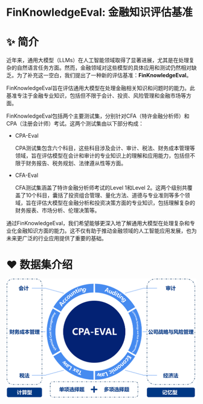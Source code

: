 # FinKnowledgeEval: 金融知识评估基准

# ✨ 简介

近年来，通用大模型（LLMs）在人工智能领域取得了显著进展，尤其是在处理复杂的自然语言任务方面。然而，金融领域对这些模型的具体应用和测试仍然相对缺乏。为了补充这一空白，我们提出了一种新的评估基准：**FinKnowledgeEval**。

FinKnowledgeEval旨在评估通用大模型在处理金融相关知识和问题时的能力。此基准专注于金融专业知识，包括但不限于会计、投资、风险管理和金融市场等方面。

FinKnowledgeEval包括两个主要测试集，分别针对CFA（特许金融分析师）和CPA（注册会计师）考试。这两个测试集由以下部分构成：

- CPA-Eval
  
  CPA测试集包含六个科目，这些科目涉及会计、审计、税法、财务成本管理等领域，旨在评估模型在会计和审计的专业知识上的理解和应用能力，包括但不限于财务报告、税务规划、法律遵从性等方面。
  
- CFA-Eval
  
  CFA测试集涵盖了特许金融分析师考试的Level 1和Level 2。这两个级别共覆盖了10个科目，囊括了投资组合管理、量化方法、道德与专业准则等多个领域，旨在评估大模型在金融分析和投资决策方面的专业知识，包括理解复杂的财务报表、市场分析、伦理决策等。

通过FinKnowledgeEval，我们希望能够更深入地了解通用大模型在处理复杂和专业化金融知识方面的能力。这不仅有助于推动金融领域的人工智能应用发展，也为未来更广泛的行业应用提供了重要的基础。

# ❤️ 数据集介绍
![CPA-Eval](assets/CPA-Eval.png)











